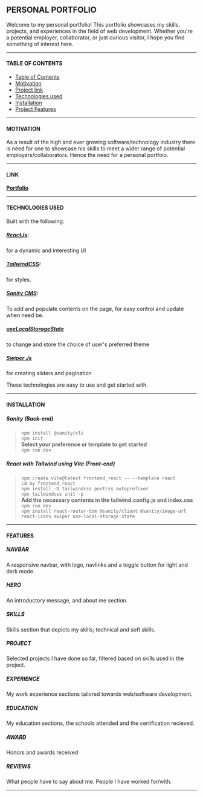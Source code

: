 ## PERSONAL PORTFOLIO

Welcome to my personal portfolio! This portfolio showcases my skills, projects, and experiences in the field of web development. Whether you're a potential employer, collaborator, or just curious visitor, I hope you find something of interest here.

---

#### TABLE OF CONTENTS

- [Table of Contents](#table-of-contents)
- [Motivation](#motivation)
- [Project link](#link)
- [Technologies used](#technologies-used)
- [Installation](#installation)
- [Project Features](#features)

---

#### MOTIVATION

As a result of the high and ever growing software/technology industry there is need for one to showcase his skills to meet a wider range of potential employers/collaborators. Hence the need for a personal portfoio.

---

#### LINK

**[Portfolio](https://monye-jude.netlify.app)**

---

#### TECHNOLOGIES USED

Built with the following:

##### [ReactJs](https://react.dev):

for a dynamic and interesting UI

##### [TailwindCSS](https://tailwindcss.com):

for styles.

##### [Sanity CMS](https://sanity.io):

To add and populate contents on the page, for easy control and update when need be.

##### [useLocalStorageState](https://www.npmjs.com/package/use-local-storage-state)

to change and store the choice of user's preferred theme

##### [Swiper Js](https://www.swiperjs.com/)

for creating sliders and pagination

These technologies are easy to use and get started with.

---

#### INSTALLATION

##### Sanity (Back-end)

> `npm install @sanity/cli` <br> `npm init` <br> **Select your preference or template to get started** <br> `npm run dev`

##### React with Tailwind using Vite (Front-end)

> `npm create vite@latest frontend_react -- --template react` <br> `cd my frontend_react` <br> `npm install -D tailwindcss postcss autoprefixer` <br> `npx tailwindcss init -p` <br> **Add the necessary contents in the tailwind.config.js and index.css** <br> `npm run dev` <br> `npm install react-router-dom @sanity/client @sanity/image-url react-icons swiper use-local-storage-state `

---

#### FEATURES

##### NAVBAR

A responsive navbar, with logo, navlinks and a toggle button for light and dark mode.

##### HERO

An introductory message, and about me section.

##### SKILLS

Skills section that depicts my skills; technical and soft skills.

##### PROJECT

Selected projects I have done so far, filtered based on skills used in the project.

##### EXPERIENCE

My work experience sections tailored towards web/software development.

##### EDUCATION

My education sections, the schools attended and the certification recieved.

##### AWARD

Honors and awards received

##### REVIEWS

What people have to say about me. People I have worked for/with.

---
